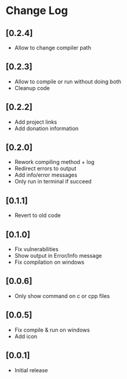 # Change Log

## [0.2.4]
- Allow to change compiler path

## [0.2.3]
- Allow to compile or run without doing both
- Cleanup code

## [0.2.2]
- Add project links
- Add donation information

## [0.2.0]
- Rework compiling method + log
- Redirect errors to output
- Add info/error messages
- Only run in terminal if succeed

## [0.1.1]
- Revert to old code

## [0.1.0]
- Fix vulnerabilities
- Show output in Error/Info message
- Fix compilation on windows

## [0.0.6]
- Only show command on c or cpp files

## [0.0.5]
- Fix compile & run on windows
- Add icon

## [0.0.1]
- Initial release
